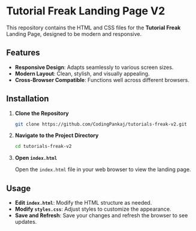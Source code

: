 # Tutorial Freak Landing Page V2

This repository contains the HTML and CSS files for the **Tutorial Freak** Landing Page, designed to be modern and responsive.

## Features

- **Responsive Design**: Adapts seamlessly to various screen sizes.
- **Modern Layout**: Clean, stylish, and visually appealing.
- **Cross-Browser Compatible**: Functions well across different browsers.

## Installation

1. **Clone the Repository**

    ```bash
    git clone https://github.com/CodingPankaj/tutorials-freak-v2.git
    ```

2. **Navigate to the Project Directory**

    ```bash
    cd tutorials-freak-v2
    ```

3. **Open `index.html`**

    Open the `index.html` file in your web browser to view the landing page.

## Usage

- **Edit `index.html`**: Modify the HTML structure as needed.
- **Modify `styles.css`**: Adjust styles to customize the appearance.
- **Save and Refresh**: Save your changes and refresh the browser to see updates.